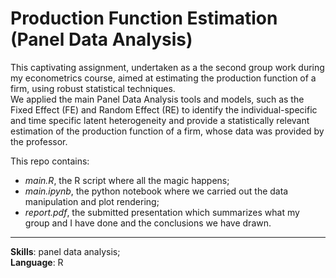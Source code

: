 # Production Function Estimation (Panel Data Analysis)
This captivating assignment, undertaken as a the second group work during my econometrics course, aimed at estimating the production function of a firm, using robust statistical techniques.  
We applied the main Panel Data Analysis tools and models, such as the Fixed Effect (FE) and Random Effect (RE) to identify the individual-specific and time specific latent heterogeneity and provide a statistically relevant estimation of the production function of a firm, whose data was provided by the professor.  

This repo contains:
- *main.R*, the R script where all the magic happens;
- *main.ipynb*, the python notebook where we carried out the data manipulation and plot rendering;
- *report.pdf*, the submitted presentation which summarizes what my group and I have done and the conclusions we have drawn.
---
**Skills**: panel data analysis;  
**Language**: R
